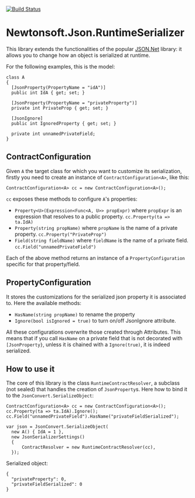[![Build Status](https://dev.azure.com/marcoluzzara/Newtonsoft.Json.RuntimeSerializer/_apis/build/status/marco-luzzara.newtonsoft-json-runtimeserializer?branchName=master)](https://dev.azure.com/marcoluzzara/Newtonsoft.Json.RuntimeSerializer/_build/latest?definitionId=1&branchName=master)

# Newtonsoft.Json.RuntimeSerializer
This library extends the functionalities of the popular [JSON.Net](https://www.newtonsoft.com/json) library: it allows you to change how an object is serialized at runtime.

For the following examples, this is the model:

```
class A 
{
  [JsonProperty(PropertyName = "idA")]
  public int IdA { get; set; }
  
  [JsonProperty(PropertyName = "privateProperty")]
  private int PrivateProp { get; set; }
  
  [JsonIgnore]
  public int IgnoredProperty { get; set; }
  
  private int unnamedPrivateField;
}
```

## ContractConfiguration
Given `A` the target class for which you want to customize its serialization, firstly you need to create an instance of `ContractConfiguration<A>`, like this:

`ContractConfiguration<A> cc = new ContractConfiguration<A>();`

`cc` exposes these methods to configure `A`'s properties:
* `Property<U>(Expression<Func<A, U>> propExpr)` where `propExpr` is an expression that resolves to a public property. 
  `cc.Property(ta => ta.IdA)`
* `Property(string propName)` where `propName` is the name of a private property. 
  `cc.Property("PrivateProp")`
* `Field(string fieldName)` where `fieldName` is the name of a private field. 
  `cc.Field("unnamedPrivateField")`
  
Each of the above method returns an instance of a `PropertyConfiguration` specific for that property/field.

## PropertyConfiguration
It stores the customizations for the serialized json property it is associated to. Here the available methods:
* `HasName(string propName)` to rename the property
* `Ignore(bool isIgnored = true)` to turn on/off JsonIgnore attribute. 

All these configurations overwrite those created through Attributes. This means that if you call `HasName` on a private field that is not decorated with `[JsonProperty}`, unless it is chained with a `Ignore(true)`, it is indeed serialized.

## How to use it
The core of this library is the class `RuntimeContractResolver`, a subclass (not sealed) that handles the creation of `JsonProperty`s. Here how to bind it to the `JsonConvert.SerializeObject`:

```
ContractConfiguration<A> cc = new ContractConfiguration<A>();
cc.Property(ta => ta.IdA).Ignore();
cc.Field("unnamedPrivateField").HasName("privateFieldSerialized");

var json = JsonConvert.SerializeObject(
  new A() { IdA = 1 },  
  new JsonSerializerSettings()
  {
      ContractResolver = new RuntimeContractResolver(cc),
  });
```

Serialized object:
```
{
  "privateProperty": 0,
  "privateFieldSerialized": 0
}
```
